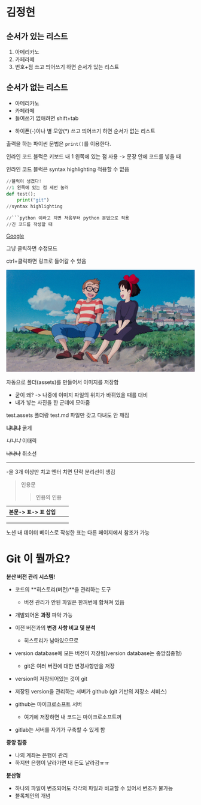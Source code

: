 # 김정현

## 순서가 있는 리스트

1. 아메리카노
2. 카페라떼
3. 번호+점 쓰고 띄어쓰기 하면 순서가 있는 리스트

## 순서가 없는 리스트

- 아메리카노
- 카페라떼
- 들여쓰기 없애려면 shift+tab

* 하이픈(-)이나 별 모양(*) 쓰고 띄어쓰기 하면 순서가 없는 리스트



출력을 하는 파이썬 문법은 `print()`를 이용한다.

인라인 코드 블럭은 키보드 내 1 왼쪽에 있는 점 사용 -> 문장 안에 코드를 넣을 때

인라인 코드 블럭은 syntax highlighting 적용할 수 없음



```python
//블럭이 생겼다!
//1 왼쪽에 있는 점 세번 눌러
def test();
	print("git")
//syntax highlighting
```

```python
//```python 이라고 치면 처음부터 python 문법으로 적용
//긴 코드를 작성할 때
```

[Google](https://www.google.com)

그냥 클릭하면 수정모드

ctrl+클릭하면 링크로 들어갈 수 있음



![kiki](2022-01-12.assets/majo038.jpg)

자동으로 폴더(assets)를 만들어서 이미지를 저장함

- 굳이 왜? -> 나중에 이미지 파일의 위치가 바뀌었을 때를 대비
- 내가 넣는 사진을 한 군데에 모아줌

test.assets 폴더랑 test.md 파일만 갖고 다녀도 안 깨짐



**냐냐냐** 굵게

*냐냐냐*  이태릭

~~냐냐냐~~ 취소선

----

-을 3개 이상만 치고 엔터 치면 단락 분리선이 생김



> 인용문
>
> > 인용의 인용

| 본문-> 표-> 표 삽입 |      |      |
| ------------------- | ---- | ---- |
|                     |      |      |
|                     |      |      |
|                     |      |      |

노션 내 데이터 베이스로 작성한 표는 다른 페이지에서 참조가 가능



# Git 이 뭘까요?

**분산 버전 관리 시스템!**

- 코드의 **히스토리(버전)**을 관리하는 도구
  - 버전 관리가 안된 파일은 한꺼번에 합쳐져 있음
- 개발되어온 **과정** 파악 가능
- 이전 버전과의 **변경 사항 비교 및 분석**
  - 히스토리가 남아있으므로

- version database에 모든 버전이 저장됨(version database는 중앙집중형)
  - git은 여러 버전에 대한 변경사항만을 저장

- version이 저장되어있는 것이 git
- 저장된 version을 관리하는 서버가 github (git 기반의 저장소 서비스)
- github는 마이크로소프트 서버
  - 여기에 저장하면 내 코드는 마이크로소프트꺼
- gitlab는 서버를 자기가 구축할 수 있게 함



**중앙 집중**

- 나의 계좌는 은행이 관리
- 하지만 은행이 날라가면 내 돈도 날라감ㅠㅠ

**분산형**

- 하나의 파일이 변조되어도 각각의 파일과 비교할 수 있어서 변조가 불가능
- 블록체인의 개념